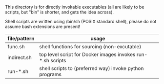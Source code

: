 This directory is for directly invokable executables (all are likely
to be scripts, but "bin" is shorter, and gets the idea across).

Shell scripts are written using /bin/sh (POSIX standard shell), please
do not assume bash extensions are present!

| file/pattern | usage                                                       |
|--------------|-------------------------------------------------------------|
| func.sh      | shell functions for sourcing (non-excutable)                |
| indirect.sh  | top level script for Docker images invokes run-*.sh scripts |
| run-*.sh     | shell scripts to (preferred way) invoke python programs     |
